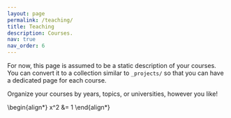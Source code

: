 ```yaml
---
layout: page
permalink: /teaching/
title: Teaching
description: Courses.
nav: true
nav_order: 6
---
```


For now, this page is assumed to be a static description of your courses. You can convert it to a collection similar to `_projects/` so that you can have a dedicated page for each course.

Organize your courses by years, topics, or universities, however you like!

\begin{align*}
x^2 &= 1
\end{align*}
